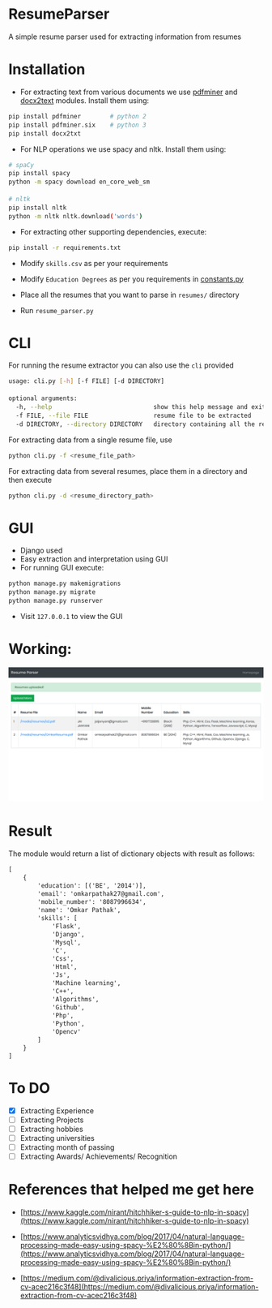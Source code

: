 # ResumeParser
A simple resume parser used for extracting information from resumes

# Installation

- For extracting text from various documents we use [pdfminer](https://github.com/euske/pdfminer) and [docx2text](https://github.com/ankushshah89/python-docx2txt) modules. Install them using:

```bash
pip install pdfminer        # python 2
pip install pdfminer.six    # python 3
pip install docx2txt
```

- For NLP operations we use spacy and nltk. Install them using:

```bash
# spaCy
pip install spacy
python -m spacy download en_core_web_sm

# nltk
pip install nltk
python -m nltk nltk.download('words')
```

- For extracting other supporting dependencies, execute:

```bash
pip install -r requirements.txt
```

- Modify `skills.csv` as per your requirements

- Modify `Education Degrees` as per you requirements in [constants.py](https://github.com/OmkarPathak/ResumeParser/blob/master/constants.py)

- Place all the resumes that you want to parse in `resumes/` directory

- Run `resume_parser.py`

# CLI

For running the resume extractor you can also use the `cli` provided

```bash
usage: cli.py [-h] [-f FILE] [-d DIRECTORY]

optional arguments:
  -h, --help                            show this help message and exit
  -f FILE, --file FILE                  resume file to be extracted
  -d DIRECTORY, --directory DIRECTORY   directory containing all the resumes to be extracted
```

For extracting data from a single resume file, use

```bash
python cli.py -f <resume_file_path>
```

For extracting data from several resumes, place them in a directory and then execute

```bash
python cli.py -d <resume_directory_path>
```

# GUI

- Django used
- Easy extraction and interpretation using GUI
- For running GUI execute:

```bash
python manage.py makemigrations
python manage.py migrate
python manage.py runserver
```

- Visit `127.0.0.1` to view the GUI

# Working:

![Working](results/resume_parser_result.png)

# Result

The module would return a list of dictionary objects with result as follows:

```
[
    {
        'education': [('BE', '2014')],
        'email': 'omkarpathak27@gmail.com',
        'mobile_number': '8087996634',
        'name': 'Omkar Pathak',
        'skills': [
            'Flask',
            'Django',
            'Mysql',
            'C',
            'Css',
            'Html',
            'Js',
            'Machine learning',
            'C++',
            'Algorithms',
            'Github',
            'Php',
            'Python',
            'Opencv'
        ]
    }
]
```

# To DO

- [x] Extracting Experience
- [ ] Extracting Projects
- [ ] Extracting hobbies
- [ ] Extracting universities
- [ ] Extracting month of passing
- [ ] Extracting Awards/ Achievements/ Recognition

# References that helped me get here

- [https://www.kaggle.com/nirant/hitchhiker-s-guide-to-nlp-in-spacy](https://www.kaggle.com/nirant/hitchhiker-s-guide-to-nlp-in-spacy)

- [https://www.analyticsvidhya.com/blog/2017/04/natural-language-processing-made-easy-using-spacy-%E2%80%8Bin-python/](https://www.analyticsvidhya.com/blog/2017/04/natural-language-processing-made-easy-using-spacy-%E2%80%8Bin-python/)

- [https://medium.com/@divalicious.priya/information-extraction-from-cv-acec216c3f48](https://medium.com/@divalicious.priya/information-extraction-from-cv-acec216c3f48)
